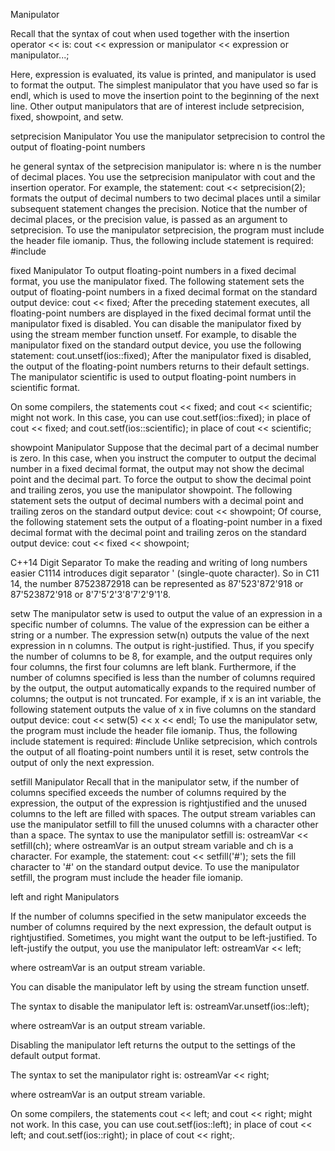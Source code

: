 Manipulator

Recall that the syntax of cout when used together with the insertion operator << is:
cout << expression or manipulator << expression or manipulator...;

Here, expression is evaluated, its value is printed, and manipulator is used to format the output. The simplest manipulator that you have used so far is endl, which is used to move the insertion point to the beginning of the next line.
Other output manipulators that are of interest include setprecision, fixed, showpoint, and setw.





setprecision Manipulator
You use the manipulator setprecision to control the output of floating-point numbers

he general syntax of the setprecision manipulator is:
where n is the number of decimal places.
You use the setprecision manipulator with cout and the insertion operator. For
example, the statement:
cout << setprecision(2);
formats the output of decimal numbers to two decimal places until a similar subsequent statement changes the precision. Notice that the number of decimal places, or
the precision value, is passed as an argument to setprecision.
To use the manipulator setprecision, the program must include the header file
iomanip. Thus, the following include statement is required:
#include <iomanip>


fixed Manipulator
To output floating-point numbers in a fixed decimal format, you use the manipulator fixed. The following statement sets the output of floating-point numbers in a
fixed decimal format on the standard output device:
cout << fixed;
After the preceding statement executes, all floating-point numbers are displayed in the
fixed decimal format until the manipulator fixed is disabled. You can disable the manipulator fixed by using the stream member function unsetf. For example, to disable the
manipulator fixed on the standard output device, you use the following statement:
cout.unsetf(ios::fixed);
After the manipulator fixed is disabled, the output of the floating-point numbers
returns to their default settings. The manipulator scientific is used to output floating-point numbers in scientific format.

On some compilers, the statements cout << fixed; and cout << scientific;
might not work. In this case, you can use cout.setf(ios::fixed); in place of
cout << fixed; and cout.setf(ios::scientific); in place of cout <<
scientific;

showpoint Manipulator
Suppose that the decimal part of a decimal number is zero. In this case, when you
instruct the computer to output the decimal number in a fixed decimal format, the
output may not show the decimal point and the decimal part. To force the output to
show the decimal point and trailing zeros, you use the manipulator showpoint. The
following statement sets the output of decimal numbers with a decimal point and
trailing zeros on the standard output device:
cout << showpoint;
Of course, the following statement sets the output of a floating-point number in a
fixed decimal format with the decimal point and trailing zeros on the standard output
device:
cout << fixed << showpoint;



C++14 Digit Separator
To make the reading and writing of long numbers easier C1114
introduces digit separator ' (single-quote character). So in C11 14, the number
87523872918 can be represented as 87'523'872'918 or 87'523872'918 or 8'7'5'2'3'8'7'2'9'1'8.



setw
The manipulator setw is used to output the value of an expression in a specific
number of columns. The value of the expression can be either a string or a number.
The expression setw(n) outputs the value of the next expression in n columns. The
output is right-justified. Thus, if you specify the number of columns to be 8, for example, and the output requires only four columns, the first four columns are left blank.
Furthermore, if the number of columns specified is less than the number of columns
required by the output, the output automatically expands to the required number of
columns; the output is not truncated. For example, if x is an int variable, the following statement outputs the value of x in five columns on the standard output device:
cout << setw(5) << x << endl;
To use the manipulator setw, the program must include the header file iomanip.
Thus, the following include statement is required:
#include <iomanip>
Unlike setprecision, which controls the output of all floating-point numbers until
it is reset, setw controls the output of only the next expression.

setfill Manipulator
Recall that in the manipulator setw, if the number of columns specified exceeds the
number of columns required by the expression, the output of the expression is rightjustified and the unused columns to the left are filled with spaces. The output stream
variables can use the manipulator setfill to fill the unused columns with a character other than a space.
The syntax to use the manipulator setfill is:
ostreamVar << setfill(ch);
where ostreamVar is an output stream variable and ch is a character. For example,
the statement:
cout << setfill('#');
sets the fill character to '#' on the standard output device.
To use the manipulator setfill, the program must include the header file iomanip.







left and right Manipulators

If the number of columns specified in the setw manipulator exceeds the number of columns required by the next expression, the default output is rightjustified. Sometimes, you might want the output to be left-justified. To left-justify the
output, you use the manipulator left:
ostreamVar << left;

where ostreamVar is an output stream variable.

You can disable the manipulator left by using the stream function unsetf.

The syntax to disable the manipulator left is:
ostreamVar.unsetf(ios::left);

where ostreamVar is an output stream variable.

Disabling the manipulator left returns the output to the settings of the default output format.

The syntax to set the manipulator right is:
ostreamVar << right;

where ostreamVar is an output stream variable.


On some compilers, the statements cout << left; and cout << right; might not work. In this case, you can use cout.setf(ios::left); in place of cout << left; and cout.setf(ios::right); in place of cout << right;.
